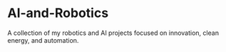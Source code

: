 # AI-and-Robotics
A collection of my robotics and AI projects focused on innovation, clean energy, and automation.
